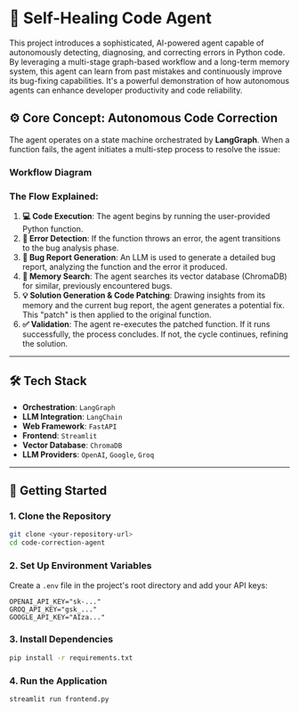 # 🤖 Self-Healing Code Agent

This project introduces a sophisticated, AI-powered agent capable of autonomously detecting, diagnosing, and correcting errors in Python code. By leveraging a multi-stage graph-based workflow and a long-term memory system, this agent can learn from past mistakes and continuously improve its bug-fixing capabilities. It's a powerful demonstration of how autonomous agents can enhance developer productivity and code reliability.

## ⚙️ Core Concept: Autonomous Code Correction

The agent operates on a state machine orchestrated by **LangGraph**. When a function fails, the agent initiates a multi-step process to resolve the issue:

### Workflow Diagram

### The Flow Explained:

1.  **💻 Code Execution**: The agent begins by running the user-provided Python function.
2.  **🐞 Error Detection**: If the function throws an error, the agent transitions to the bug analysis phase.
3.  **📝 Bug Report Generation**: An LLM is used to generate a detailed bug report, analyzing the function and the error it produced.
4.  **🧠 Memory Search**: The agent searches its vector database (ChromaDB) for similar, previously encountered bugs.
5.  **💡 Solution Generation & Code Patching**: Drawing insights from its memory and the current bug report, the agent generates a potential fix. This "patch" is then applied to the original function.
6.  **✅ Validation**: The agent re-executes the patched function. If it runs successfully, the process concludes. If not, the cycle continues, refining the solution.

-----

## 🛠️ Tech Stack

  * **Orchestration**: `LangGraph`
  * **LLM Integration**: `LangChain`
  * **Web Framework**: `FastAPI`
  * **Frontend**: `Streamlit`
  * **Vector Database**: `ChromaDB`
  * **LLM Providers**: `OpenAI`, `Google`, `Groq`

-----

## 🚀 Getting Started

### 1\. Clone the Repository

```bash
git clone <your-repository-url>
cd code-correction-agent
```

### 2\. Set Up Environment Variables

Create a `.env` file in the project's root directory and add your API keys:

```env
OPENAI_API_KEY="sk-..."
GROQ_API_KEY="gsk_..."
GOOGLE_API_KEY="AIza..."
```

### 3\. Install Dependencies

```bash
pip install -r requirements.txt
```

### 4\. Run the Application

```bash
streamlit run frontend.py
```
